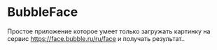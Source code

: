 # BubbleFace
Простое приложение которое умеет только загружать картинку на сервис https://face.bubble.ru/ru/face и получать результат..
